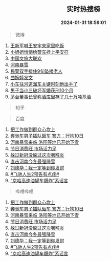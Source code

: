 <div align="center"><h2>实时热搜榜</h2><h4>2024-01-31 18:59:01</h4></div>

> 微博  

1. [王新军喊王安宇来家里吃饭](https://s.weibo.com/weibo?q=%23%E7%8E%8B%E6%96%B0%E5%86%9B%E5%96%8A%E7%8E%8B%E5%AE%89%E5%AE%87%E6%9D%A5%E5%AE%B6%E9%87%8C%E5%90%83%E9%A5%AD%23&t=31&band_rank=1&Refer=top)<br />
2. [小姐姐悄悄给警车挂上平安符](https://s.weibo.com/weibo?q=%23%E5%B0%8F%E5%A7%90%E5%A7%90%E6%82%84%E6%82%84%E7%BB%99%E8%AD%A6%E8%BD%A6%E6%8C%82%E4%B8%8A%E5%B9%B3%E5%AE%89%E7%AC%A6%23&t=31&band_rank=2&Refer=top)<br />
3. [中国文旅大联欢](https://s.weibo.com/weibo?q=%23%E4%B8%AD%E5%9B%BD%E6%96%87%E6%97%85%E5%A4%A7%E8%81%94%E6%AC%A2%23&t=31&band_rank=3&Refer=top)<br />
4. [河南暴雪](https://s.weibo.com/weibo?q=%E6%B2%B3%E5%8D%97%E6%9A%B4%E9%9B%AA&t=31&band_rank=4&Refer=top)<br />
5. [民警双手接住9旬坠楼老人](https://s.weibo.com/weibo?q=%23%E6%B0%91%E8%AD%A6%E5%8F%8C%E6%89%8B%E6%8E%A5%E4%BD%8F9%E6%97%AC%E5%9D%A0%E6%A5%BC%E8%80%81%E4%BA%BA%23&t=31&band_rank=5&Refer=top)<br />
6. [曲婉婷发文](https://s.weibo.com/weibo?q=%E6%9B%B2%E5%A9%89%E5%A9%B7%E5%8F%91%E6%96%87&t=31&band_rank=6&Refer=top)<br />
7. [小车往河道溜车关键时刻他出手了](https://s.weibo.com/weibo?q=%23%E5%B0%8F%E8%BD%A6%E5%BE%80%E6%B2%B3%E9%81%93%E6%BA%9C%E8%BD%A6%E5%85%B3%E9%94%AE%E6%97%B6%E5%88%BB%E4%BB%96%E5%87%BA%E6%89%8B%E4%BA%86%23&t=31&band_rank=7&Refer=top)<br />
8. [男子当小三破坏军婚获刑10个月](https://s.weibo.com/weibo?q=%23%E7%94%B7%E5%AD%90%E5%BD%93%E5%B0%8F%E4%B8%89%E7%A0%B4%E5%9D%8F%E5%86%9B%E5%A9%9A%E8%8E%B7%E5%88%9110%E4%B8%AA%E6%9C%88%23&t=31&band_rank=8&Refer=top)<br />
9. [茅台董事长曾称酒库里存了几十万吨基酒](https://s.weibo.com/weibo?q=%23%E8%8C%85%E5%8F%B0%E8%91%A3%E4%BA%8B%E9%95%BF%E6%9B%BE%E7%A7%B0%E9%85%92%E5%BA%93%E9%87%8C%E5%AD%98%E4%BA%86%E5%87%A0%E5%8D%81%E4%B8%87%E5%90%A8%E5%9F%BA%E9%85%92%23&t=31&band_rank=9&Refer=top)<br />

> 知乎  


> 百度  

1. [把工作做到群众心坎上](https://www.baidu.com/s?wd=%E6%8A%8A%E5%B7%A5%E4%BD%9C%E5%81%9A%E5%88%B0%E7%BE%A4%E4%BC%97%E5%BF%83%E5%9D%8E%E4%B8%8A&sa=fyb_news&rsv_dl=fyb_news)<br />
2. [奔驰车男子插队砸车 警方：行拘10日](https://www.baidu.com/s?wd=%E5%A5%94%E9%A9%B0%E8%BD%A6%E7%94%B7%E5%AD%90%E6%8F%92%E9%98%9F%E7%A0%B8%E8%BD%A6+%E8%AD%A6%E6%96%B9%EF%BC%9A%E8%A1%8C%E6%8B%9810%E6%97%A5&sa=fyb_news&rsv_dl=fyb_news)<br />
3. [河南暴雪来临 洛阳等地已开始下雪](https://www.baidu.com/s?wd=%E6%B2%B3%E5%8D%97%E6%9A%B4%E9%9B%AA%E6%9D%A5%E4%B8%B4+%E6%B4%9B%E9%98%B3%E7%AD%89%E5%9C%B0%E5%B7%B2%E5%BC%80%E5%A7%8B%E4%B8%8B%E9%9B%AA&sa=fyb_news&rsv_dl=fyb_news)<br />
4. [节日消费旺 市场活力足](https://www.baidu.com/s?wd=%E8%8A%82%E6%97%A5%E6%B6%88%E8%B4%B9%E6%97%BA+%E5%B8%82%E5%9C%BA%E6%B4%BB%E5%8A%9B%E8%B6%B3&sa=fyb_news&rsv_dl=fyb_news)<br />
5. [躲过新冠没躲过这次咽喉炎](https://www.baidu.com/s?wd=%E8%BA%B2%E8%BF%87%E6%96%B0%E5%86%A0%E6%B2%A1%E8%BA%B2%E8%BF%87%E8%BF%99%E6%AC%A1%E5%92%BD%E5%96%89%E7%82%8E&sa=fyb_news&rsv_dl=fyb_news)<br />
6. [直击河南今冬最强降雪](https://www.baidu.com/s?wd=%E7%9B%B4%E5%87%BB%E6%B2%B3%E5%8D%97%E4%BB%8A%E5%86%AC%E6%9C%80%E5%BC%BA%E9%99%8D%E9%9B%AA&sa=fyb_news&rsv_dl=fyb_news)<br />
7. [刘德华：我一定等到你发财](https://www.baidu.com/s?wd=%E5%88%98%E5%BE%B7%E5%8D%8E%EF%BC%9A%E6%88%91%E4%B8%80%E5%AE%9A%E7%AD%89%E5%88%B0%E4%BD%A0%E5%8F%91%E8%B4%A2&sa=fyb_news&rsv_dl=fyb_news)<br />
8. [#飞驰人生2预告有点疼#](https://www.baidu.com/s?wd=%23%E9%A3%9E%E9%A9%B0%E4%BA%BA%E7%94%9F2%E9%A2%84%E5%91%8A%E6%9C%89%E7%82%B9%E7%96%BC%23&sa=fyb_news&rsv_dl=fyb_news)<br />
9. [“京哈高速油罐车爆炸”系谣言](https://www.baidu.com/s?wd=%E2%80%9C%E4%BA%AC%E5%93%88%E9%AB%98%E9%80%9F%E6%B2%B9%E7%BD%90%E8%BD%A6%E7%88%86%E7%82%B8%E2%80%9D%E7%B3%BB%E8%B0%A3%E8%A8%80&sa=fyb_news&rsv_dl=fyb_news)<br />

> 哔哩哔哩  

1. [把工作做到群众心坎上](https://www.baidu.com/s?wd=%E6%8A%8A%E5%B7%A5%E4%BD%9C%E5%81%9A%E5%88%B0%E7%BE%A4%E4%BC%97%E5%BF%83%E5%9D%8E%E4%B8%8A&sa=fyb_news&rsv_dl=fyb_news)<br />
2. [奔驰车男子插队砸车 警方：行拘10日](https://www.baidu.com/s?wd=%E5%A5%94%E9%A9%B0%E8%BD%A6%E7%94%B7%E5%AD%90%E6%8F%92%E9%98%9F%E7%A0%B8%E8%BD%A6+%E8%AD%A6%E6%96%B9%EF%BC%9A%E8%A1%8C%E6%8B%9810%E6%97%A5&sa=fyb_news&rsv_dl=fyb_news)<br />
3. [河南暴雪来临 洛阳等地已开始下雪](https://www.baidu.com/s?wd=%E6%B2%B3%E5%8D%97%E6%9A%B4%E9%9B%AA%E6%9D%A5%E4%B8%B4+%E6%B4%9B%E9%98%B3%E7%AD%89%E5%9C%B0%E5%B7%B2%E5%BC%80%E5%A7%8B%E4%B8%8B%E9%9B%AA&sa=fyb_news&rsv_dl=fyb_news)<br />
4. [节日消费旺 市场活力足](https://www.baidu.com/s?wd=%E8%8A%82%E6%97%A5%E6%B6%88%E8%B4%B9%E6%97%BA+%E5%B8%82%E5%9C%BA%E6%B4%BB%E5%8A%9B%E8%B6%B3&sa=fyb_news&rsv_dl=fyb_news)<br />
5. [躲过新冠没躲过这次咽喉炎](https://www.baidu.com/s?wd=%E8%BA%B2%E8%BF%87%E6%96%B0%E5%86%A0%E6%B2%A1%E8%BA%B2%E8%BF%87%E8%BF%99%E6%AC%A1%E5%92%BD%E5%96%89%E7%82%8E&sa=fyb_news&rsv_dl=fyb_news)<br />
6. [直击河南今冬最强降雪](https://www.baidu.com/s?wd=%E7%9B%B4%E5%87%BB%E6%B2%B3%E5%8D%97%E4%BB%8A%E5%86%AC%E6%9C%80%E5%BC%BA%E9%99%8D%E9%9B%AA&sa=fyb_news&rsv_dl=fyb_news)<br />
7. [刘德华：我一定等到你发财](https://www.baidu.com/s?wd=%E5%88%98%E5%BE%B7%E5%8D%8E%EF%BC%9A%E6%88%91%E4%B8%80%E5%AE%9A%E7%AD%89%E5%88%B0%E4%BD%A0%E5%8F%91%E8%B4%A2&sa=fyb_news&rsv_dl=fyb_news)<br />
8. [#飞驰人生2预告有点疼#](https://www.baidu.com/s?wd=%23%E9%A3%9E%E9%A9%B0%E4%BA%BA%E7%94%9F2%E9%A2%84%E5%91%8A%E6%9C%89%E7%82%B9%E7%96%BC%23&sa=fyb_news&rsv_dl=fyb_news)<br />
9. [“京哈高速油罐车爆炸”系谣言](https://www.baidu.com/s?wd=%E2%80%9C%E4%BA%AC%E5%93%88%E9%AB%98%E9%80%9F%E6%B2%B9%E7%BD%90%E8%BD%A6%E7%88%86%E7%82%B8%E2%80%9D%E7%B3%BB%E8%B0%A3%E8%A8%80&sa=fyb_news&rsv_dl=fyb_news)<br />
